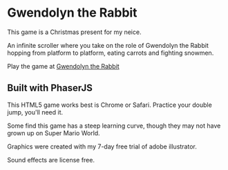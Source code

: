 # Gwendolyn the Rabbit
This game is a Christmas present for my neice.

An infinite scroller where you take on the role of Gwendolyn the Rabbit hopping from platform to platform, eating carrots and fighting snowmen.

Play the game at [Gwendolyn the Rabbit](http://gwendolyn.win)

## Built with PhaserJS
This HTML5 game works best is Chrome or Safari. Practice your double jump, you'll need it.

Some find this game has a steep learning curve, though they may not have grown up on Super Mario World.

Graphics were created with my 7-day free trial of adobe illustrator.

Sound effects are license free.
